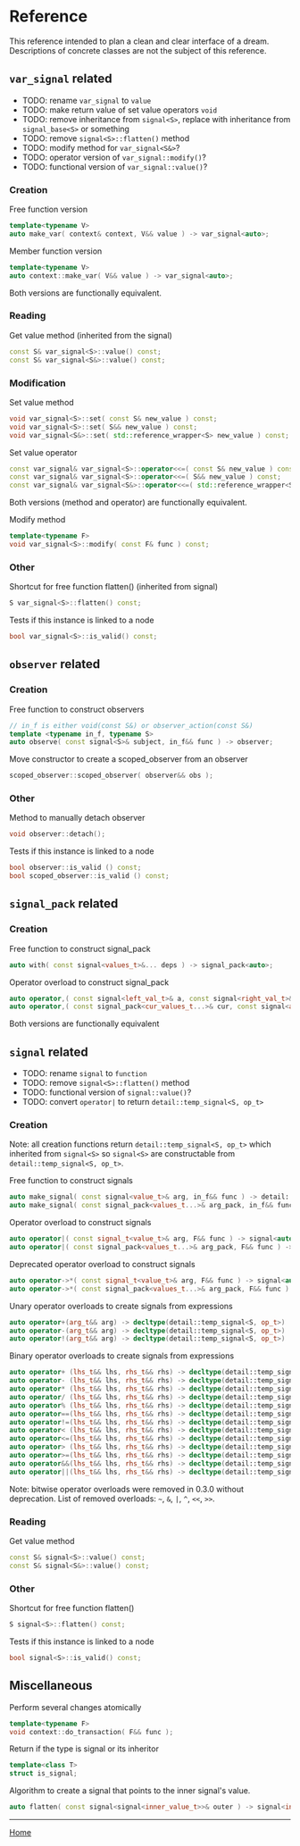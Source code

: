 # Reference

This reference intended to plan a clean and clear interface of a dream.
Descriptions of concrete classes are not the subject of this reference.

## `var_signal` related

* TODO: rename `var_signal` to `value`
* TODO: make return value of set value operators `void`
* TODO: remove inheritance from `signal<S>`, replace with inheritance from `signal_base<S>` or something 
* TODO: remove `signal<S>::flatten()` method
* TODO: modify method for `var_signal<S&>`?
* TODO: operator version of `var_signal::modify()`?
* TODO: functional version of `var_signal::value()`?

### Creation

Free function version

```cpp
template<typename V>
auto make_var( context& context, V&& value ) -> var_signal<auto>;
```

Member function version

```cpp
template<typename V>
auto context::make_var( V&& value ) -> var_signal<auto>;
```

Both versions are functionally equivalent.

### Reading

Get value method (inherited from the signal)

```cpp
const S& var_signal<S>::value() const;
const S& var_signal<S&>::value() const;
```

### Modification

Set value method

```cpp
void var_signal<S>::set( const S& new_value ) const;
void var_signal<S>::set( S&& new_value ) const;
void var_signal<S&>::set( std::reference_wrapper<S> new_value ) const;
```

Set value operator

```cpp
const var_signal& var_signal<S>::operator<<=( const S& new_value ) const;
const var_signal& var_signal<S>::operator<<=( S&& new_value ) const;
const var_signal& var_signal<S&>::operator<<=( std::reference_wrapper<S> new_value ) const;
```

Both versions (method and operator) are functionally equivalent.

Modify method

```cpp
template<typename F>
void var_signal<S>::modify( const F& func ) const;
```

### Other

Shortcut for free function flatten() (inherited from signal)

```cpp
S var_signal<S>::flatten() const;
```

Tests if this instance is linked to a node

```cpp
bool var_signal<S>::is_valid() const;
```

## `observer` related

### Creation

Free function to construct observers

```cpp
// in_f is either void(const S&) or observer_action(const S&)
template <typename in_f, typename S>
auto observe( const signal<S>& subject, in_f&& func ) -> observer;
```

Move constructor to create a scoped_observer from an observer

```cpp
scoped_observer::scoped_observer( observer&& obs );
```

### Other

Method to manually detach observer

```cpp
void observer::detach();
```

Tests if this instance is linked to a node

```cpp
bool observer::is_valid () const;
bool scoped_observer::is_valid () const;
```

## `signal_pack` related

### Creation

Free function to construct signal_pack

```cpp
auto with( const signal<values_t>&... deps ) -> signal_pack<auto>;
```

Operator overload to construct signal_pack

```cpp
auto operator,( const signal<left_val_t>& a, const signal<right_val_t>& b ) -> signal_pack<auto>;
auto operator,( const signal_pack<cur_values_t...>& cur, const signal<append_value_t>& append ) -> signal_pack<auto>;
```

Both versions are functionally equivalent

## `signal` related

* TODO: rename `signal` to `function`
* TODO: remove `signal<S>::flatten()` method
* TODO: functional version of `signal::value()`?
* TODO: convert `operator|` to return `detail::temp_signal<S, op_t>`

### Creation

Note: all creation functions return `detail::temp_signal<S, op_t>` which inherited from
`signal<S>` so `signal<S>` are constructable from `detail::temp_signal<S, op_t>`.

Free function to construct signals

```cpp
auto make_signal( const signal<value_t>& arg, in_f&& func ) -> detail::temp_signal<S, op_t>
auto make_signal( const signal_pack<values_t...>& arg_pack, in_f&& func ) -> detail::temp_signal<S, op_t>
```

Operator overload to construct signals

```cpp
auto operator|( const signal_t<value_t>& arg, F&& func ) -> signal<auto>
auto operator|( const signal_pack<values_t...>& arg_pack, F&& func ) -> signal<auto>
```

Deprecated operator overload to construct signals

```cpp
auto operator->*( const signal_t<value_t>& arg, F&& func ) -> signal<auto>
auto operator->*( const signal_pack<values_t...>& arg_pack, F&& func ) -> signal<auto>
```

Unary operator overloads to create signals from expressions

```cpp
auto operator+(arg_t&& arg) -> decltype(detail::temp_signal<S, op_t>)
auto operator-(arg_t&& arg) -> decltype(detail::temp_signal<S, op_t>)
auto operator!(arg_t&& arg) -> decltype(detail::temp_signal<S, op_t>)
```

Binary operator overloads to create signals from expressions

```cpp
auto operator+ (lhs_t&& lhs, rhs_t&& rhs) -> decltype(detail::temp_signal<S, op_t>);
auto operator- (lhs_t&& lhs, rhs_t&& rhs) -> decltype(detail::temp_signal<S, op_t>);
auto operator* (lhs_t&& lhs, rhs_t&& rhs) -> decltype(detail::temp_signal<S, op_t>);
auto operator/ (lhs_t&& lhs, rhs_t&& rhs) -> decltype(detail::temp_signal<S, op_t>);
auto operator% (lhs_t&& lhs, rhs_t&& rhs) -> decltype(detail::temp_signal<S, op_t>);
auto operator==(lhs_t&& lhs, rhs_t&& rhs) -> decltype(detail::temp_signal<S, op_t>);
auto operator!=(lhs_t&& lhs, rhs_t&& rhs) -> decltype(detail::temp_signal<S, op_t>);
auto operator< (lhs_t&& lhs, rhs_t&& rhs) -> decltype(detail::temp_signal<S, op_t>);
auto operator<=(lhs_t&& lhs, rhs_t&& rhs) -> decltype(detail::temp_signal<S, op_t>);
auto operator> (lhs_t&& lhs, rhs_t&& rhs) -> decltype(detail::temp_signal<S, op_t>);
auto operator>=(lhs_t&& lhs, rhs_t&& rhs) -> decltype(detail::temp_signal<S, op_t>);
auto operator&&(lhs_t&& lhs, rhs_t&& rhs) -> decltype(detail::temp_signal<S, op_t>);
auto operator||(lhs_t&& lhs, rhs_t&& rhs) -> decltype(detail::temp_signal<S, op_t>);
```

Note: bitwise operator overloads were removed in 0.3.0 without deprecation. List of removed overloads: `~`, `&`, `|`, `^`, `<<`, `>>`.

### Reading

Get value method

```cpp
const S& signal<S>::value() const;
const S& signal<S&>::value() const;
```

### Other

Shortcut for free function flatten()

```cpp
S signal<S>::flatten() const;
```

Tests if this instance is linked to a node

```cpp
bool signal<S>::is_valid() const;
```

## Miscellaneous

Perform several changes atomically

```cpp
template<typename F>
void context::do_transaction( F&& func );
```

Return if the type is signal or its inheritor

```cpp
template<class T>
struct is_signal;
```

Algorithm to create a signal that points to the inner signal's value.

```cpp
auto flatten( const signal<signal<inner_value_t>>& outer ) -> signal<inner_value_t>;
```


---------------

[Home](readme.md#reference)
